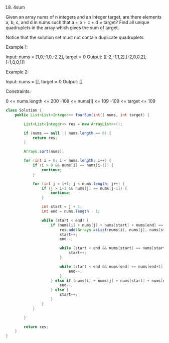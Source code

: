 18. 4sum

Given an array nums of n integers and an integer target, are there elements a, b, c, and d in nums such that a + b + c + d = target? Find all unique quadruplets in the array which gives the sum of target.

Notice that the solution set must not contain duplicate quadruplets.

 Example 1:

Input: nums = [1,0,-1,0,-2,2], target = 0
Output: [[-2,-1,1,2],[-2,0,0,2],[-1,0,0,1]]

Example 2:

Input: nums = [], target = 0
Output: []


Constraints:

0 <= nums.length <= 200
-109 <= nums[i] <= 109
-109 <= target <= 109

```java
class Solution {
    public List<List<Integer>> fourSum(int[] nums, int target) {

        List<List<Integer>> res = new ArrayList<>();

        if (nums == null || nums.length == 0) {
            return res;
        }

        Arrays.sort(nums);

        for (int i = 0; i < nums.length; i++) {
            if (i > 0 && nums[i] == nums[i-1]) {
                continue;
            }

            for (int j = i+1; j < nums.length; j++) {
                if (j > i+1 && nums[j] == nums[j-1]) {
                    continue;
                }

                int start = j + 1;
                int end = nums.length - 1;

                while (start < end) {
                    if (nums[i] + nums[j] + nums[start] + nums[end] == target) {
                        res.add(Arrays.asList(nums[i], nums[j], nums[start], nums[end]));
                        start++;
                        end--;

                        while (start < end && nums[start] == nums[start-1]) {
                            start++;
                        }

                        while (start < end && nums[end] == nums[end+1]) {
                            end--;
                        }
                    } else if (nums[i] + nums[j] + nums[start] + nums[end] > target) {
                        end--;
                    } else {
                        start++;
                    }
                }
            }

        }

        return res;
    }
}
```

